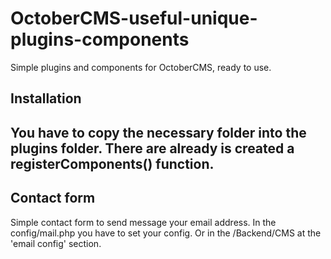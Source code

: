 # OctoberCMS-useful-unique-plugins-components
Simple plugins and components for OctoberCMS, ready to use.<br>
<h2>Installation<h2>
  
You have to copy the necessary folder into the plugins folder. 
There are already is created a registerComponents() function. 

<h2>Contact form</h2>
  <p>
  Simple contact form to send message your email address. In the config/mail.php you have to set your config. Or in the /Backend/CMS at the 'email config' section.
  </p>
